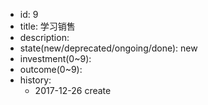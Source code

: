 - id: 9
- title: 学习销售
- description:
- state(new/deprecated/ongoing/done): new
- investment(0~9):
- outcome(0~9):
- history:
  - 2017-12-26 create